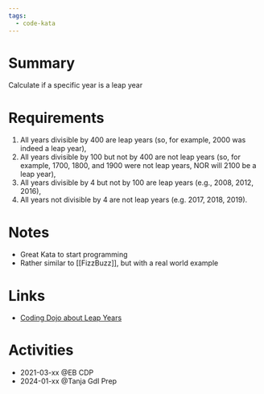 ```yaml
---
tags:
  - code-kata
---
```

# Summary

Calculate if a specific year is a leap year

# Requirements

1. All years divisible by 400 are leap years (so, for example, 2000 was indeed a leap year),
2. All years divisible by 100 but not by 400 are not leap years (so, for example, 1700, 1800, and 1900 were not leap years, NOR will 2100 be a leap year),
3. All years divisible by 4 but not by 100 are leap years (e.g., 2008, 2012, 2016),
4. All years not divisible by 4 are not leap years (e.g. 2017, 2018, 2019).

# Notes

- Great Kata to start programming
- Rather similar to [[FizzBuzz]], but with a real world example

# Links

- [Coding Dojo about Leap Years](https://codingdojo.org/kata/LeapYears/)

# Activities

- 2021-03-xx @EB CDP
- 2024-01-xx @Tanja GdI Prep
